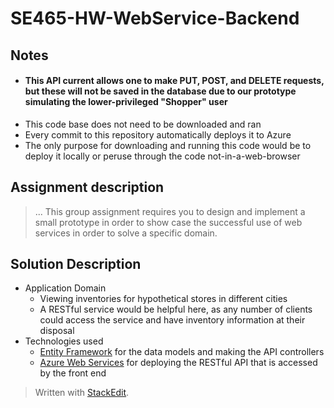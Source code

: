 # SE465-HW-WebService-Backend
## Notes
- #### This API current allows one to make PUT, POST, and DELETE requests, but these will not be saved in the database due to our prototype simulating the lower-privileged "Shopper" user
- This code base does not need to be downloaded and ran
- Every commit to this repository automatically deploys it to Azure
- The only purpose for downloading and running this code would be to deploy it locally or peruse through the code not-in-a-web-browser


## Assignment description
> ... This group assignment requires you to design and implement a small prototype in order to show case the successful use of web services in order to solve a specific domain.

## Solution Description
- Application Domain
	- Viewing inventories for hypothetical stores in different cities
	- A RESTful service would be helpful here, as any number of clients could access the service and have inventory information at their disposal
- Technologies used
	- [Entity Framework](https://docs.microsoft.com/en-us/ef/core/)  for the data models and making the API controllers
	- [Azure Web Services](https://docs.microsoft.com/en-us/azure/app-service/app-service-web-tutorial-rest-api) for deploying the RESTful API that is accessed by the front end



  
  

> Written with [StackEdit](https://stackedit.io/).
<!--stackedit_data:
eyJoaXN0b3J5IjpbMTczNTQxOTI4Miw1NDIyODA1NDIsODQ2OD
M4NSwtMTkzMzkzODY1MSw0MzEyNDM1NjQsLTQ0MjIwNzQxM119

-->